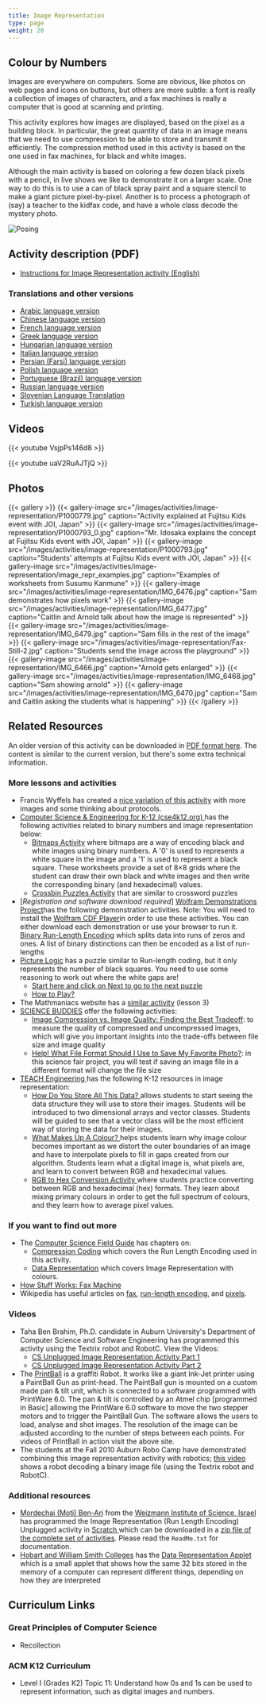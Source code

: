 ```yaml
---
title: Image Representation
type: page
weight: 20
---
```

## Colour by Numbers

Images are everywhere on computers. Some are obvious, like photos on web pages and icons on buttons, but others are more subtle: a font is really a collection of images of characters, and a fax machines is really a computer that is good at scanning and printing.

This activity explores how images are displayed, based on the pixel as a building block. In particular, the great quantity of data in an image means that we need to use compression to be able to store and transmit it efficiently. The compression method used in this activity is based on the one used in fax machines, for black and white images.

Although the main activity is based on coloring a few dozen black pixels with a pencil, in live shows we like to demonstrate it on a larger scale. One way to do this is to use a can of black spray paint and a square stencil to make a giant picture pixel-by-pixel. Another is to process a photograph of (say) a teacher to the kidfax code, and have a whole class decode the mystery photo.

![Posing](/images/activities/image-representation/image-representation.jpg)

## Activity description (PDF)

- [Instructions for Image Representation activity (English)](/documents/activities/image-representation/unplugged-02-image_representation.pdf)

### Translations and other versions

- [Arabic language version](/documents/activities/image-representation/arabic_translation_image_representation.pdf)
- [Chinese language version](/documents/activities/image-representation/Image-Representation-Chinese-Version.pdf)
- [French language version](/documents/activities/image-representation/02_fr_Repr%C3%A9sentation_d_une_image.pdf)
- [Greek language version](/documents/activities/image-representation/unplugged-02-image_representation_greek.pdf)
- [Hungarian language version](/documents/activities/image-representation/2-image-compression-HU.pdf)
- [Italian language version](/documents/activities/image-representation/image-rep-italian.pdf)
- [Persian (Farsi) language version](/documents/activities/image-representation/02_Fa_Image_Representation.pdf)
- [Polish language version](/documents/activities/image-representation/A2.pdf)
- [Portuguese (Brazil) language version](/documents/activities/image-representation/portuguese-brazil-02.pdf)
- [Russian language version](/documents/activities/image-representation/unplugged-02-image_representation_russian.pdf)
- [Slovenian Language Translation](/documents/activities/image-representation/02-Stiskanje-slik.pdf)
- [Turkish language version](/documents/activities/image-representation/unplugged-02-image_representation_turkish.pdf)

## Videos

{{< youtube VsjpPs146d8 >}}

{{< youtube uaV2RuAJTjQ >}}

## Photos

{{< gallery >}}
    {{< gallery-image src="/images/activities/image-representation/P1000779.jpg" caption="Activity explained at Fujitsu Kids event with JOI, Japan" >}}
    {{< gallery-image src="/images/activities/image-representation/P1000793_0.jpg" caption="Mr. Idosaka explains the concept at Fujitsu Kids event with JOI, Japan" >}}
    {{< gallery-image src="/images/activities/image-representation/P1000793.jpg" caption="Students' attempts at Fujitsu Kids event with JOI, Japan" >}}
    {{< gallery-image src="/images/activities/image-representation/image_repr_examples.jpg" caption="Examples of worksheets from Susumu Kanmune" >}}
    {{< gallery-image src="/images/activities/image-representation/IMG_6476.jpg" caption="Sam demonstrates how pixels work" >}}
    {{< gallery-image src="/images/activities/image-representation/IMG_6477.jpg" caption="Caitlin and Arnold talk about how the image is represented" >}}
    {{< gallery-image src="/images/activities/image-representation/IMG_6479.jpg" caption="Sam fills in the rest of the image" >}}
    {{< gallery-image src="/images/activities/image-representation/Fax-Still-2.jpg" caption="Students send the image across the playground" >}}
    {{< gallery-image src="/images/activities/image-representation/IMG_6466.jpg" caption="Arnold gets enlarged" >}}
    {{< gallery-image src="/images/activities/image-representation/IMG_6468.jpg" caption="Sam showing arnold" >}}
    {{< gallery-image src="/images/activities/image-representation/IMG_6470.jpg" caption="Sam and Caitlin asking the students what is happening" >}}
{{< /gallery >}}

## Related Resources

An older version of this activity can be downloaded in [PDF format here](/documents/activities/image-representation/unplugged-02-image_representation-original.pdf).
The content is similar to the current version, but there's some extra technical information.

### More lessons and activities

- Francis Wyffels has created a [nice variation of this activity](http://web.archive.org/web/20140706041401/http://www.dwengo.org/CSUnplugged-image-representation) with more images and some thinking about protocols.
- [Computer Science & Engineering for K-12 (cse4k12.org) ](http://cse4k12.org/)has the following activities related to binary numbers and image representation below:
    - [Bitmaps Activity](http://cse4k12.org/binary/bitmaps.html) where bitmaps are a way of encoding black and white images using binary numbers. A '0' is used to represents a white square in the image and a '1' is used to represent a black square. These worksheets provide a set of 8×8 grids where the student can draw their own black and white images and then write the corresponding binary (and hexadecimal) values.
    - [Crossbin Puzzles Activity](http://cse4k12.org/crossbin/index.html) that are similar to crossword puzzles
- [*Registration and software download required*] [Wolfram Demonstrations Project](http://demonstrations.wolfram.com/index.html)has the following demonstration activities. Note: You will need to install the [Wolfram CDF Player](http://www.wolfram.com/player/)in order to use these activities. You can either download each demonstration or use your browser to run it. [Binary Run-Length Encoding](http://demonstrations.wolfram.com/BinaryRunLengthEncoding/) which splits data into runs of zeros and ones. A list of binary distinctions can then be encoded as a list of run-lengths
- [Picture Logic](http://tonakai.aki.gs/picturelogic/index_e.html) has a puzzle similar to Run-length coding, but it only represents the number of black squares. You need to use some reasoning to work out where the white gaps are!
    - [Start here and click on Next to go to the next puzzle](http://tonakai.aki.gs/picturelogic/play/index_e.php?PNum=1)
    - [How to Play?](http://tonakai.aki.gs/picturelogic/howtoplay_e.html)
- The Mathmaniacs website has a [similar activity](http://mathmaniacs.org/lessons/03-imagecomp/index.html) (lesson 3)
- [SCIENCE BUDDIES](https://www.sciencebuddies.org/) offer the following activities:
    - [Image Compression vs. Image Quality: Finding the Best Tradeoff](https://www.sciencebuddies.org/science-fair-projects/project-ideas/CompSci_p006/computer-science/image-compression-versus-image-quality?fave=no&isb=cmlkOjc2ODUyMzcsc2lkOjAscDoxLGlhOkNvbXBTY2k&from=TSW): to measure the quality of compressed and uncompressed images, which will give you important insights into the trade-offs between file size and image quality
    - [Help! What File Format Should I Use to Save My Favorite Photo?](https://www.sciencebuddies.org/science-fair-projects/project-ideas/CompSci_p020/computer-science/file-formats-for-photos?fave=no&isb=cmlkOjc2ODUyMzcsc2lkOjAscDoxLGlhOkNvbXBTY2k&from=TSW): in this science fair project, you will test if saving an image file in a different format will change the file size
- [TEACH Engineering ](https://www.teachengineering.org/)has the following K-12 resources in image representation:
    - [How Do You Store All This Data? ](https://www.teachengineering.org/lessons/view/van_robotic_vision_less3)allows students to start seeing the data structure they will use to store their images. Students will be introduced to two dimensional arrays and vector classes. Students will be guided to see that a vector class will be the most efficient way of storing the data for their images.
    - [What Makes Up A Colour? ](https://www.teachengineering.org/lessons/view/van_robotic_vision_less2)helps students learn why image colour becomes important as we distort the outer boundaries of an image and have to interpolate pixels to fill in gaps created from our algorithm. Students learn what a digital image is, what pixels are, and learn to convert between RGB and hexadecimal values.
    - [RGB to Hex Conversion Activity ](https://www.teachengineering.org/activities/view/van_robotic_vision_activity2)where students practice converting between RGB and hexadecimal (hex) formats. They learn about mixing primary colours in order to get the full spectrum of colours, and they learn how to average pixel values.

### If you want to find out more

- The [Computer Science Field Guide](https://www.csfieldguide.org.nz/en/) has chapters on:
    - [Compression Coding](https://www.csfieldguide.org.nz/en/chapters/coding-compression/) which covers the Run Length Encoding used in this activity.
    - [Data Representation](https://www.csfieldguide.org.nz/en/chapters/data-representation/) which covers Image Representation with colours.
- [How Stuff Works: Fax Machine](https://electronics.howstuffworks.com/gadgets/fax/fax-machine.htm)
- Wikipedia has useful articles on [fax](https://en.wikipedia.org/wiki/FAX), [run-length encoding](https://en.wikipedia.org/wiki/Run-length_encoding), and [pixels](https://en.wikipedia.org/wiki/Pixel).

### Videos

- Taha Ben Brahim, Ph.D. candidate in Auburn University's Department of Computer Science and Software Engineering has programmed this activity using the Textrix robot and RobotC. View the Videos:
    - [CS Unplugged Image Representation Activity Part 1](https://www.youtube.com/watch?v=_koBK2gIgrQ)
    - [CS Unplugged Image Representation Activity Part 2](http://www.youtube.com/watch?v=Utua0Ax28-Y)
- The [PrintBall](http://www.recyclism.com/printball.php) is a graffiti Robot. It works like a giant Ink-Jet printer using a PaintBall Gun as print-head. The PaintBall gun is mounted on a custom made pan & tilt unit, which is connected to a software programmed with PrintWare 6.0. The pan & tilt is controlled by an Atmel chip [programmed in Basic] allowing the PrintWare 6.0 software to move the two stepper motors and to trigger the PaintBall Gun. The software allows the users to load, analyse and shot images. The resolution of the image can be adjusted according to the number of steps between each points. For videos of PrintBall in action visit the above site.
- The students at the Fall 2010 Auburn Robo Camp have demonstrated combining this image representation activity with robotics; [this video](https://www.youtube.com/watch?v=2zQDAcBzIKU) shows a robot decoding a binary image file (using the Textrix robot and RobotC).

### Additional resources

- [Mordechai (Moti) Ben-Ari](http://www.weizmann.ac.il/sci-tea/benari/home) from the [Weizmann Institute of Science, Israel ](https://www.weizmann.ac.il/pages/)has programmed the Image Representation (Run Length Encoding) Unplugged activity in [Scratch ](https://scratch.mit.edu/)which can be downloaded in a [zip file of the complete set of activities](https://code.google.com/archive/p/scratch-unplugged/downloads). Please read the `ReadMe.txt` for documentation.
- [Hobart and William Smith Colleges](http://math.hws.edu/) has the [Data Representation Applet](http://math.hws.edu/TMCM/java/DataReps/index.html) which is a small applet that shows how the same 32 bits stored in the memory of a computer can represent different things, depending on how they are interpreted

## Curriculum Links

### Great Principles of Computer Science

- Recollection

### ACM K12 Curriculum

- Level I (Grades K2) Topic 11: Understand how 0s and 1s can be used to represent information, such as digital images and numbers.
